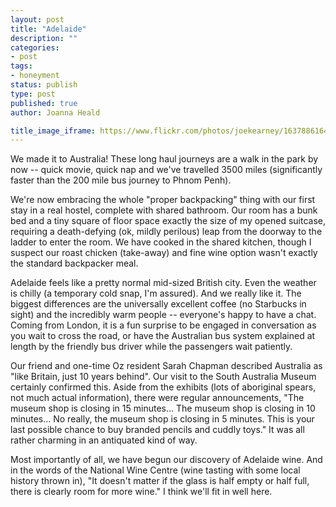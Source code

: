 ```yaml
---
layout: post
title: "Adelaide"
description: ""
categories:
- post
tags:
- honeyment
status: publish
type: post
published: true
author: Joanna Heald

title_image_iframe: https://www.flickr.com/photos/joekearney/16378861643/in/album-72157651231664507/player/
---
```


We made it to Australia! These long haul journeys are a walk in the park by now -- quick movie, quick nap and we've travelled 3500 miles (significantly faster than the 200 mile bus journey to Phnom Penh).

We're now embracing the whole "proper backpacking" thing with our first stay in a real hostel, complete with shared bathroom. Our room has a bunk bed and a tiny square of floor space exactly the size of my opened suitcase, requiring a death-defying (ok, mildly perilous) leap from the doorway to the ladder to enter the room. We have cooked in the shared kitchen, though I suspect our roast chicken (take-away) and fine wine option wasn't exactly the standard backpacker meal.

Adelaide feels like a pretty normal mid-sized British city. Even the weather is chilly (a temporary cold snap, I'm assured). And we really like it. The biggest differences are the universally excellent coffee (no Starbucks in sight) and the incredibly warm people -- everyone's happy to have a chat. Coming from London, it is a fun surprise to be engaged in conversation as you wait to cross the road, or have the Australian bus system explained at length by the friendly bus driver while the passengers wait patiently.

Our friend and one-time Oz resident Sarah Chapman described Australia as "like Britain, just 10 years behind". Our visit to the South Australia Museum certainly confirmed this. Aside from the exhibits (lots of aboriginal spears, not much actual information), there were regular announcements, "The museum shop is closing in 15 minutes... The museum shop is closing in 10 minutes... No really, the museum shop is closing in 5 minutes. This is your last possible chance to buy branded pencils and cuddly toys." It was all rather charming in an antiquated kind of way.

Most importantly of all, we have begun our discovery of Adelaide wine. And in the words of the National Wine Centre (wine tasting with some local history thrown in), "It doesn't matter if the glass is half empty or half full, there is clearly room for more wine." I think we'll fit in well here.
